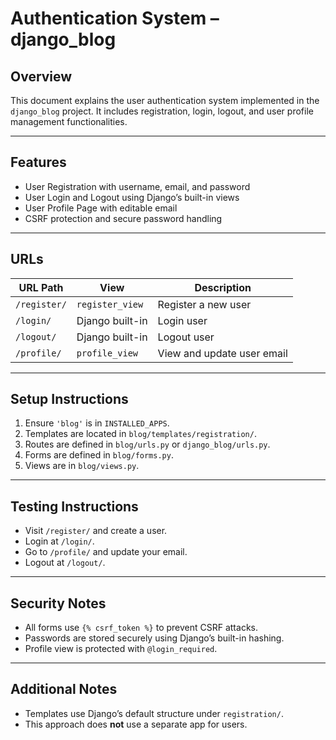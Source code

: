 # Authentication System – django_blog

## Overview
This document explains the user authentication system implemented in the `django_blog` project. It includes registration, login, logout, and user profile management functionalities.

---

## Features

- User Registration with username, email, and password
- User Login and Logout using Django’s built-in views
- User Profile Page with editable email
- CSRF protection and secure password handling

---

## URLs

| URL Path     | View            | Description                    |
|--------------|------------------|--------------------------------|
| `/register/` | `register_view`  | Register a new user            |
| `/login/`    | Django built-in  | Login user                     |
| `/logout/`   | Django built-in  | Logout user                    |
| `/profile/`  | `profile_view`   | View and update user email     |

---

## Setup Instructions

1. Ensure `'blog'` is in `INSTALLED_APPS`.
2. Templates are located in `blog/templates/registration/`.
3. Routes are defined in `blog/urls.py` or `django_blog/urls.py`.
4. Forms are defined in `blog/forms.py`.
5. Views are in `blog/views.py`.

---

## Testing Instructions

- Visit `/register/` and create a user.
- Login at `/login/`.
- Go to `/profile/` and update your email.
- Logout at `/logout/`.

---

## Security Notes

- All forms use `{% csrf_token %}` to prevent CSRF attacks.
- Passwords are stored securely using Django’s built-in hashing.
- Profile view is protected with `@login_required`.

---

## Additional Notes

- Templates use Django’s default structure under `registration/`.
- This approach does **not** use a separate app for users.
